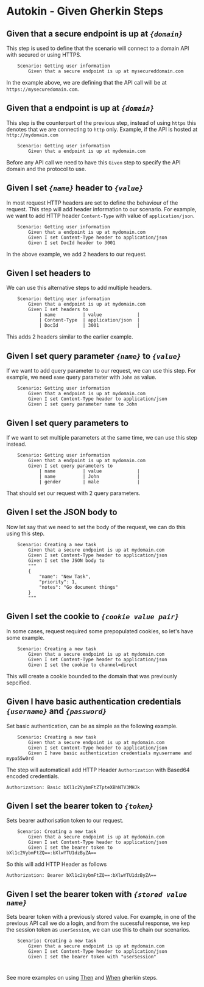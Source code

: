 # Autokin - Given Gherkin Steps

## Given that a secure endpoint is up at _`{domain}`_ 
This step is used to define that the scenario will connect to a domain API with secured or using HTTPS.

```gherkin
    Scenario: Getting user information 
        Given that a secure endpoint is up at mysecureddomain.com
```

In the example above, we are defining that the API call will be at `https://mysecuredomain.com`.


## Given that a endpoint is up at _`{domain}`_
This step is the counterpart of the previous step, instead of using `https` this denotes that we are connecting to `http` only. Example, if the API is hosted at `http://mydomain.com`

```gherkin
    Scenario: Getting user information 
        Given that a endpoint is up at mydomain.com
```

Before any API call we need to have this `Given` step to specify the API domain and the protocol to use.

## Given I set _`{name}`_ header to _`{value}`_              
In most request HTTP headers are set to define the behaviour of the request. This step will add header information to our scenario. For example, we want to add HTTP header `Content-Type` with value of `application/json`.

```gherkin
    Scenario: Getting user information 
        Given that a endpoint is up at mydomain.com
        Given I set Content-Type header to application/json
        Given I set DocId header to 3001
```

In the above example, we add 2 headers to our request.

## Given I set headers to                         
We can use this alternative steps to add multiple headers.

```gherkin
    Scenario: Getting user information 
        Given that a endpoint is up at mydomain.com
        Given I set headers to
            | name          | value             | 
            | Content-Type  | application/json  | 
            | DocId         | 3001              | 
```    

This adds 2 headers similar to the earlier example.

## Given I set query parameter _`{name}`_ to _`{value}`_ 
If we want to add query parameter to our request, we can use this step. For example, we need `name` query parameter with `John` as value.

```gherkin
    Scenario: Getting user information 
        Given that a endpoint is up at mydomain.com
        Given I set Content-Type header to application/json
        Given I set query parameter name to John
```

## Given I set query parameters to                   
If we want to set multiple parameters at the same time, we can use this step instead.

```gherkin
    Scenario: Getting user information 
        Given that a endpoint is up at mydomain.com
        Given I set query parameters to 
            | name          | value             | 
            | name          | John              | 
            | gender        | male              | 
```    
That should set our request with 2 query parameters.

## Given I set the JSON body to                      
Now let say that we need to set the body of the request, we can do this using this step.

```gherkin
    Scenario: Creating a new task 
        Given that a secure endpoint is up at mydomain.com
        Given I set Content-Type header to application/json
        Given I set the JSON body to 
        """
        {
            "name": "New Task",
            "priority": 1,
            "notes": "Go document things"
        }
        """
```    

## Given I set the cookie to _`{cookie value pair}`_     
In some cases, request required some prepopulated cookies, so let's have some example.

```gherkin
    Scenario: Creating a new task 
        Given that a secure endpoint is up at mydomain.com
        Given I set Content-Type header to application/json
        Given I set the cookie to channel=direct
```  
This will create a cookie bounded to the domain that was previously sepcified.

## Given I have basic authentication credentials _`{username}`_ and _`{password}`_ 
Set basic authentication, can be as simple as the following example.

```gherkin
    Scenario: Creating a new task 
        Given that a secure endpoint is up at mydomain.com
        Given I set Content-Type header to application/json
        Given I have basic authentication credentials myusername and mypa55w0rd
``` 

The step will automaticall add HTTP Header `Authorization` with Based64 encoded credentials.

```http
Authorization: Basic bXl1c2VybmFtZTpteXBhNTV3MHJk
```

## Given I set the bearer token to _`{token}`_ 
Sets bearer authorisation token to our request.

```gherkin
    Scenario: Creating a new task 
        Given that a secure endpoint is up at mydomain.com
        Given I set Content-Type header to application/json
        Given I set the bearer token to bXl1c2VybmFtZQ==:bXlwYTU1dzByZA==
``` 

So this will add HTTP Header as follows
```http
Authorization: Bearer bXl1c2VybmFtZQ==:bXlwYTU1dzByZA==
```

## Given I set the bearer token with _`{stored value name}`_ 
Sets bearer token with a previously stored value. For example, in one of the previous API call we do a login, and from the sucessful response, we kep the session token as `userSession`, we can use this to chain our scenarios.

```gherkin
    Scenario: Creating a new task 
        Given that a secure endpoint is up at mydomain.com
        Given I set Content-Type header to application/json
        Given I set the bearer token with "userSession" 
``` 

#

See more examples on using [Then](THEN.md) and [When](WHEN.md) gherkin steps.